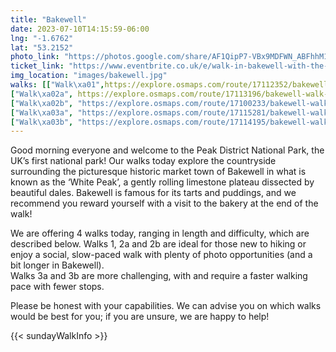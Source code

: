 ```yaml
---
title: "Bakewell"
date: 2023-07-10T14:15:59-06:00
lng: "-1.6762"
lat: "53.2152"
photo_link: "https://photos.google.com/share/AF1QipP7-VBx9MDFWN_ABFhhM1RzZMZc55BK8zH6_ZkTc0BXJKKVBr-Ej-bwaQYom0GsQA?key=RVdWaWFhRkhqelp6Q3BSaGo2aE9JQmlDc0dDY1lB"
ticket_link: "https://www.eventbrite.co.uk/e/walk-in-bakewell-with-the-rambling-and-hiking-club-tickets-642864895207"
img_location: "images/bakewell.jpg"
walks: [["Walk\xa01",https://explore.osmaps.com/route/17112352/bakewell-walk-1--june-2023-fionn, "Follow the footpath along the hedgerow for 1.75km with the River Wye on the R. At the junction with the track, bear left and follow it up the hill as it bends sharply above an old railway tunnel. Stay on the bridleway as it veers a sharp right off the track and across fields, with Haddon Hall down on the right. Follow the bridleway as it turns left along a walled track, over a junction and uphill past the entrance to Bowling Green Farm. Follow the road downhill, keeping left at the junction, until it reaches a track junction at the southern edge of Manners Wood (SK 243 670). Here, take the bridleway ahead uphill into Manners Wood. Follow the bridleway up this steep section for 500m until the junction with the Haddon estate concession path (SK 244 673). Here turn left and follow the concession path for 1.5km and keep left at the fork. Follow the path until it reaches a stream in a small gully (SK 230 687), cross it and turn left. The path descends through a golf course where it bears R and crosses a bridge above the Monsal Trail and down the field beyond and onto a gated lane. Turn R at the T-junction with Coombes Road. At the end of the road turn L and cross Bakewell Bridge, finishing the walk at The Red Lion."], 
["Walk\xa02a", https://explore.osmaps.com/route/17113196/bakewell-walk-2a--june-2023-fionn, "Follow the footpath that skirts around the business centre, and turn R down Coombes Road. Take the first L, up a gated lane. Follow it through a field where it bears R across a bridge above the Monsal Trail and through a golf course. The route briefly enters Manners Wood, continuing straight along the footpath. Exiting the woodland, follow the footpath for 1.5km through the fields, continuing straight at the crossroads by the pond, until a sharp R turn at the crossroads near Carlton Houses (SK 247 687). Descend down the path, keeping L, past Carlton Houses and follow the bridleway beside a stream for 1.25km until it reaches Carlton Lees. At the junction follow the L-hand bend and follow it past Chatsworth Garden Centre and enter Chatsworth Park. Cross the B6012 and follow the first path that bears R towards the ruin of Chatsworth Mill. Follow the path alongside the River Derwent for 1.5km, passing two weirs and fabulous views of Chatsworth House, until the route reaches Paine’s Bridge (SK 257 701). Here, turn L and follow the footpath that curves R towards Edensor. Cross the B6012 and follow the lane for 1.75km, which begins in the village before climbing a steep hill. At the junction, turn L and follow the road for 750m until it reaches the woods. Here, take the footpath that descends through the woods. The footpath reemerges at Station Road, follow the road into Bakewell and across Bakewell Bridge, finishing the walk at The Red Lion."], 
["Walk\xa02b", "https://explore.osmaps.com/route/17100233/bakewell-walk-2b--june-2023-fionn", "Cross the footbridge to Smith’s Island and immediately turn R down the road. Shortly turn L down the riverside footpath. Cross the A619 and continue along the riverside footpath. Turn L at Holme lane and then turn R at the junction, following the bridleway up the hill. Follow the bridleway for 2km until it reaches the Monsal Trail. Here turn L and follow the Monsal Trail for 3.25km. After walking through the 490m long Headstone Tunnel, the trail emerges on the impressive Headstone Viaduct (SK 182 715). Take in the views of the River Wye before turning back and turning L up the footpath and climb up the valley to Monsal Head. Follow the footpath defines the boundary between woodland and fields for 500m and follow it as it bears L into the fields. Follow the footpath as it meanders through fields until it becomes Pennyunk Lane. Follow the lane until it terminates at Ashford in the Water, here turn R at the T-junction. Follow the road through the village, past the bridge and the Church, and cross the A6020. Follow a small lane that crosses the River Wye, then immediately turn L and follow the footpath by the river for 1.25km. At the A6 turn L and follow it for 1.25km into Bakewell, finishing the walk at The Red Lion."], 
["Walk\xa03a", "https://explore.osmaps.com/route/17115281/bakewell-walk-3a--june-2023-fionn", "Cross the footbridge to Smith’s Island, and another onto Grandby Croft. Immediately turn L, walk along the river, and cut across recreation ground. At the A6 turn L and follow it for 500m. Cross the A6 and turn R down Intake Lane and follow it for 1.25km. At the end of the lane, turn L and then shortly turn R down New Close Lane. After 500m, bear L and follow the footpath through the fields and into Over Haddon. Follow the road through the village and at the grass triangle turn L down the twisting lane to the bottom of Lathkill Dale. Follow the permissive footpath along the River Lathkill for 2km, passing Mandale Mine and Bateman’s House. Once exiting Palmerston Wood and reaching Carter’s Mill (SK 183 657), turning R and follow the footpath that climbs out the valley. Cross the road and follow the footpath across the field. Turn R and briefly follow the B5055. Turn L down green lane, bear L at the end of the lane and follow the road as it bears L for 1km. Turn R along the track to Magpie Mine (SK 172 681). At the Magpie Mine, follow the path that bears R and follow it for 1km. At the road turn R and follow it to the T-junction, where the route turns L. Shortly take the lane that bears R and follow it for 750m. When the road curves to the R, continue straight down the footpath. Cross the A6 and cross the bridge into Ashford in the Water, turn R past the church and cross the A6020. Follow a small lane that crosses the River Wye, then immediately turn L and follow the footpath by the river for 1.25km. At the A6, turn L and follow it for 1.25km into Bakewell, finishing the walk at The Red Lion."], 
["Walk\xa03b", "https://explore.osmaps.com/route/17114195/bakewell-walk-3b--june-2023-fionn", "Cross the footbridge to Smith’s Island and immediately turn R down the road. At the T-junction, turn L down Coombes Road then immediately turn R up Station Street. After crossing over the bridge above the Monsal Trail, bear R and ascend up the footpath through the woods. Immediately turn R down the track once exiting the woods, and follow it for 1km. At the crossroads by the pond, turn L and follow the path through fields for 1.5km. Turn L at the crossroads near Carlton Houses (SK 247 687). Follow the walled bridleway through the woods. After entering Chatsworth Park, continue straight along the footpath as the bridleway veers the R. Follow the path for 1km, aiming for the spire of the church in Edensor. Entering Edensor, turn R and follow the road through the village. Cross the B6012 and follow the footpath that curves R towards Chatsworth House. At Paine’s Bridge (SK 257 701), turn R and follow the path alongside the River Derwent for 1.5km, bearing L at the fork, passing fabulous views of Chatsworth House and two weirs. At the ruin of Chatsworth Mill, turn R and cross the B6012. Follow the road past Chatsworth Garden Centre, and after the road curves R, turn L. Follow the Derwent Valley Heritage Way for 2.5km to Rowsley. Turn R up Church Lane and follow the Bridleway up the hill and through the woods for 1.75km. Turn R at the track junction at the southern edge of Manners Wood (SK 243 670), take the bridleway uphill into Manners Wood. Follow the bridleway up this steep section for 500m until the junction with the Haddon estate concession path (SK 244 673). Here turn L and follow the concession path for 1.5km and keep L at the fork. Follow the path until it reaches a stream in a small gully (SK 230 687), cross it and turn L. The path descends through a golf course where it bears R and crosses a bridge above the Monsal Trail and down the field beyond and onto a gated lane. Turn R at the T-junction with Coombes Road. At the end of the road turn L and cross Bakewell Bridge, finishing the walk at The Red Lion."]]
---
```


Good morning everyone and welcome to the Peak District National Park, the UK’s first national park! Our walks today explore the countryside surrounding the picturesque historic market town of Bakewell in what is known as the ‘White Peak’, a gently rolling limestone plateau dissected by beautiful dales. Bakewell is famous for its tarts and puddings, and we recommend you reward yourself with a visit to the bakery at the end of the walk!

We are offering 4 walks today, ranging in length and difficulty, which are described below. Walks 1, 2a and 2b are ideal for those new to hiking or enjoy a social, slow-paced walk with plenty of photo opportunities (and a bit longer in Bakewell).  
Walks 3a and 3b are more challenging, with and require a faster walking pace with fewer stops. 

Please be honest with your capabilities. We can advise you on which walks would be best for you; if you are unsure, we are happy to help! 

{{< sundayWalkInfo >}}

 